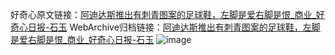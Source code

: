 好奇心原文链接：[阿迪达斯推出有刺青图案的足球鞋，左脚是爱右脚是恨_商业_好奇心日报-石玉](https://www.qdaily.com/articles/7152.html)
WebArchive归档链接：[阿迪达斯推出有刺青图案的足球鞋，左脚是爱右脚是恨_商业_好奇心日报-石玉](http://web.archive.org/web/20190623172044/https://www.qdaily.com/articles/7152.html)
![image](http://ww3.sinaimg.cn/large/007d5XDply1g3x079zv3mj30u05ksb29)